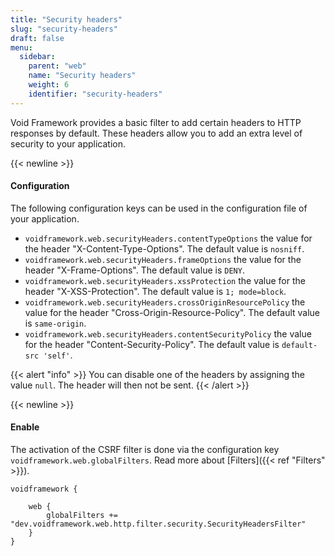 ```yaml
---
title: "Security headers"
slug: "security-headers"
draft: false
menu:
  sidebar:
    parent: "web"
    name: "Security headers"
    weight: 6
    identifier: "security-headers"
---
```


Void Framework provides a basic filter to add certain headers to HTTP responses by default. These headers allow you to add an extra level of security to your application.



{{< newline >}}
#### Configuration

The following configuration keys can be used in the configuration file of your application.

* `voidframework.web.securityHeaders.contentTypeOptions` the value for the header "X-Content-Type-Options". The default value is `nosniff`.
* `voidframework.web.securityHeaders.frameOptions` the value for the header "X-Frame-Options". The default value is `DENY`.
* `voidframework.web.securityHeaders.xssProtection` the value for the header "X-XSS-Protection". The default value is `1; mode=block`.
* `voidframework.web.securityHeaders.crossOriginResourcePolicy` the value for the header "Cross-Origin-Resource-Policy". The default value is `same-origin`.
* `voidframework.web.securityHeaders.contentSecurityPolicy` the value for the header "Content-Security-Policy". The default value is `default-src 'self'`.


{{< alert "info" >}}
You can disable one of the headers by assigning the value <code>null</code>. The header will then not be sent.
{{< /alert >}}


{{< newline >}}
#### Enable


The activation of the CSRF filter is done via the configuration key `voidframework.web.globalFilters`. Read more about [Filters]({{< ref "Filters" >}}).


```text
voidframework {

    web {
        globalFilters += "dev.voidframework.web.http.filter.security.SecurityHeadersFilter"
    }
}
```
